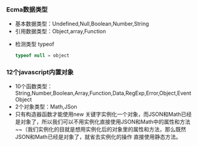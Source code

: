 ### Ecma数据类型
+ 基本数据类型：Undefined,Null,Boolean,Number,String
+ 引用数据类型：Object,array,Function
* 检测类型 typeof
  ```js
  typeof null = object
  ```
### 12个javascript内置对象
+ 10个函数类型：String,Number,Boolean,Array,Function,Data,RegExp,Error,Object,Event
Object
+ 2个对象类型：Math,JSon
+ 只有构造器函数才能使用new 关键字实例化一个对象，而JSON和Math已经是对象了，所以我们可以不用实例化直接使用JSON和Math中的属性和方法~~（我们实例化的目就是想用实例化后的对象里的属性和方法，那么既然JSON和Math已经是对象了，就省去实例化的操作 直接使用静态方法。
